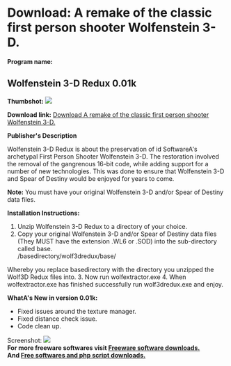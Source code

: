 # Download: A remake of the classic first person shooter Wolfenstein 3-D.

**Program name:**

## Wolfenstein 3-D Redux 0.01k

  
**Thumbshot:** ![](http://www.freewarefiles.com/screenshot/wolfenstein3dredux_md.jpg)   
  
**Download link:** [Download A remake of the classic first person shooter Wolfenstein 3-D.](http://freesoftwares.boysofts.com/Wolfenstein-3-D-Redux_program_49483.html)  
  


**Publisher's Description**  
  


Wolfenstein 3-D Redux is about the preservation of id SoftwareA's archetypal First Person Shooter Wolfenstein 3-D. The restoration involved the removal of the gangrenous 16-bit code, while adding support for a number of new technologies. This was done to ensure that Wolfenstein 3-D and Spear of Destiny would be enjoyed for years to come. 

**Note:** You must have your original Wolfenstein 3-D and/or Spear of Destiny data files.

**Installation Instructions:**

  1. Unzip Wolfenstein 3-D Redux to a directory of your choice. 
  2. Copy your original Wolfenstein 3-D and/or Spear of Destiny data files (They MUST have the extension .WL6 or .SOD) into the sub-directory called base.  
/basedirectory/wolf3dredux/base/  
  
Whereby you replace basedirectory with the directory you unzipped the Wolf3D Redux files into. 
  3. Now run wolfextractor.exe 
  4. When wolfextractor.exe has finished successfully run wolf3dredux.exe and enjoy. 

**WhatA's New in version 0.01k:**

  * Fixed issues around the texture manager. 
  * Fixed distance check issue. 
  * Code clean up. 

  
  
Screenshot: ![](http://www.freewarefiles.com/screenshot/wolfenstein3dredux.jpg)   
**For more freeware softwares visit [Freeware software downloads.](http://freesoftwares.boysofts.com/)**   
**And [Free softwares and php script downloads.](http://www.boysofts.com/)**
